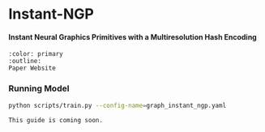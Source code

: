 # Instant-NGP

<h4>Instant Neural Graphics Primitives with a Multiresolution Hash Encoding</h4>

```{button-link} https://nvlabs.github.io/instant-ngp/
:color: primary
:outline:
Paper Website
```

### Running Model

```bash
python scripts/train.py --config-name=graph_instant_ngp.yaml
```


```{admonition} Coming Soon
This guide is coming soon.
```